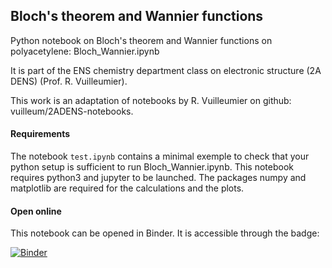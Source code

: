 ## Bloch's theorem and Wannier functions

Python notebook on Bloch's theorem and Wannier functions on polyacetylene: Bloch_Wannier.ipynb

It is part of the ENS chemistry department class on electronic structure (2A DENS) (Prof. R. Vuilleumier).

This work is an adaptation of notebooks by R. Vuilleumier on github: vuilleum/2ADENS-notebooks.

#### Requirements

The notebook `test.ipynb` contains a minimal exemple to check that your python setup is sufficient to run Bloch_Wannier.ipynb.
This notebook requires python3 and jupyter to be launched. The packages numpy and matplotlib are required for the calculations and the plots.

#### Open online

This notebook can be opened in Binder. It is accessible through the badge:

[![Binder](https://mybinder.org/badge_logo.svg)](https://mybinder.org/v2/gh/axgmz/Bloch_theorem_Notebook_2ADENS/HEAD)
